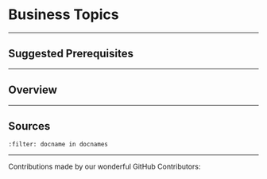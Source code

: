 # Business Topics

---

## Suggested Prerequisites

---

## Overview

---

## Sources

```{bibliography}
:filter: docname in docnames
```

---

Contributions made by our wonderful GitHub Contributors: 